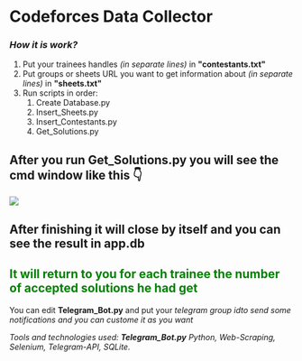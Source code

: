 <h1>Codeforces Data Collector</h1>
<h3><em>How it is work?</em></h3>
<ol>
    <li>Put your trainees handles <em>(in separate lines)</em> in <strong>"contestants.txt"</strong></li>
    <li>Put groups or sheets URL you want to get information about <em>(in separate lines)</em> in <strong>"sheets.txt"</strong></li>
    <li>Run scripts in order:
        <ol>
            <li>Create Database.py</li>
            <li>Insert_Sheets.py</li>
            <li>Insert_Contestants.py</li>
            <li>Get_Solutions.py</li>
        </ol>
    </li>
</ol>

<h2>After you run <strong>Get_Solutions.py</strong> you will see the cmd window like this 👇</h2>
<img src="![scraping](https://user-images.githubusercontent.com/53629881/163649012-1b1b40af-105a-434c-ad8b-d70f8056a39a.PNG)
" />

<h2>After finishing it will close by itself and you can see the result in <strong>app.db</strong> </h2>
<h2 style="color:green;">It will return to you for each trainee the number of accepted solutions he had get</h2>

<p>You can edit <strong>Telegram_Bot.py</strong> and put your <em>telegram group id<em>to send some notifications and you can custome it as you want</p>
  
 <p><em>Tools and technologies used: <strong>Telegram_Bot.py</strong> Python, Web-Scraping, Selenium, Telegram-API, SQLite.</p>
